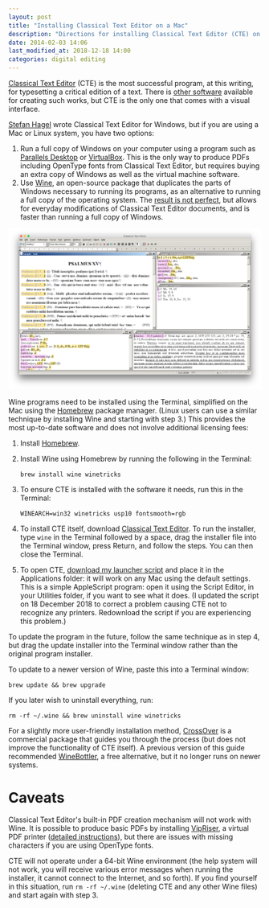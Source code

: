 ```yaml
---
layout: post
title: "Installing Classical Text Editor on a Mac"
description: "Directions for installing Classical Text Editor (CTE) on macOS using Wine."
date: 2014-02-03 14:06
last_modified_at: 2018-12-18 14:00
categories: digital editing
---
```


[Classical Text Editor](http://cte.oeaw.ac.at) (CTE) is the most successful program, at this writing, for typesetting a critical edition of a text. There is [other software](/critical-edition-software) available for creating such works, but CTE is the only one that comes with a visual interface.

[Stefan Hagel](https://homepage.univie.ac.at/Stefan.Hagel/) wrote Classical Text Editor for Windows, but if you are using a Mac or Linux system, you have two options:

1. Run a full copy of Windows on your computer using a program such as [Parallels Desktop](https://www.parallels.com/) or [VirtualBox](https://www.virtualbox.org). This is the only way to produce PDFs including OpenType fonts from Classical Text Editor, but requires buying an extra copy of Windows as well as the virtual machine software.
2. Use [Wine](http://www.winehq.org), an open-source package that duplicates the parts of Windows necessary to running its programs, as an alternative to running a full copy of the operating system. The [result is not perfect](https://appdb.winehq.org/objectManager.php?sClass=application&iId=15806), but allows for everyday modifications of Classical Text Editor documents, and is faster than running a full copy of Windows.

![Classical Text Editor running under Wine](/images/cte-mac-main-window.png)

Wine programs need to be installed using the Terminal, simplified on the Mac using the [Homebrew](https://brew.sh) package manager. (Linux users can use a similar technique by installing Wine and starting with step 3.) This provides the most up-to-date software and does not involve additional licensing fees:

1. Install [Homebrew](https://brew.sh).

2. Install Wine using Homebrew by running the following in the Terminal:

    ```shell
    brew install wine winetricks
    ```

3. To ensure CTE is installed with the software it needs, run this in the Terminal:

    ```shell
    WINEARCH=win32 winetricks usp10 fontsmooth=rgb
    ```

4. To install CTE itself, download [Classical Text Editor](http://cte.oeaw.ac.at). To run the installer, type `wine` in the Terminal followed by a space, drag the installer file into the Terminal window, press Return, and follow the steps. You can then close the Terminal.

5. To open CTE, [download my launcher script](/assets/cte-shortcut.zip) and place it in the Applications folder: it will work on any Mac using the default settings. This is a simple AppleScript program: open it using the Script Editor, in your Utilities folder, if you want to see what it does. (I updated the script on 18 December 2018 to correct a problem causing CTE not to recognize any printers. Redownload the script if you are experiencing this problem.)

To update the program in the future, follow the same technique as in step 4, but drag the update installer into the Terminal window rather than the original program installer.

To update to a newer version of Wine, paste this into a Terminal window:

```shell
brew update && brew upgrade
```

If you later wish to uninstall everything, run:

```shell
rm -rf ~/.wine && brew uninstall wine winetricks
```

For a slightly more user-friendly installation method, [CrossOver](https://www.codeweavers.com) is a commercial package that guides you through the process (but does not improve the functionality of CTE itself). A previous version of this guide recommended [WineBottler](http://winebottler.kronenberg.org), a free alternative, but it no longer runs on newer systems.

# Caveats

Classical Text Editor's built-in PDF creation mechanism will not work with Wine. It is possible to produce basic PDFs by installing [VipRiser](https://onflapp.wordpress.com/vipriser/), a virtual PDF printer ([detailed instructions](http://macvalley.blogspot.ca/2017/01/installiing-vipriser-pdf-printer-that.html)), but there are issues with missing characters if you are using OpenType fonts.

CTE will not operate under a 64-bit Wine environment (the help system will not work, you will receive various error messages when running the installer, it cannot connect to the Internet, and so forth). If you find yourself in this situation, run `rm -rf ~/.wine` (deleting CTE and any other Wine files) and start again with step 3.
